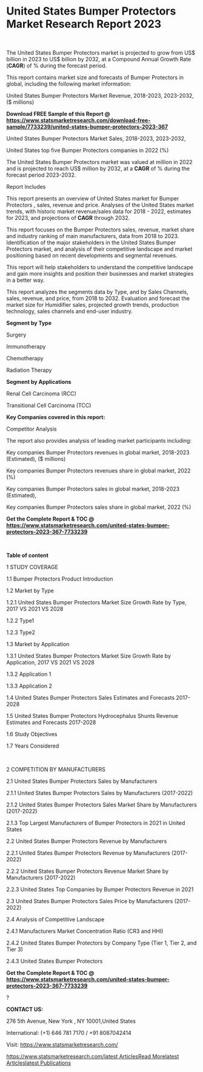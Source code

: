 <h1>United States Bumper Protectors Market Research Report 2023</h1><br/><p>The United States Bumper Protectors market is projected to grow from US$ billion in 2023 to US$ billion by 2032, at a Compound Annual Growth Rate (<strong>CAGR</strong>) of % during the forecast period.</p>
 
 
 
 <p>This report contains market size and forecasts of Bumper Protectors in global, including the following market information:</p>
 
 
 
 <p>United States Bumper Protectors Market Revenue, 2018-2023, 2023-2032, ($ millions)</p>
 
 
 
 <p><strong>Download FREE Sample of this Report @ <a href="https://www.statsmarketresearch.com/download-free-sample/7733239/united-states-bumper-protectors-2023-367">https://www.statsmarketresearch.com/download-free-sample/7733239/united-states-bumper-protectors-2023-367</a></strong></p>
 
 
 
 <p>United States Bumper Protectors Market Sales, 2018-2023, 2023-2032,</p>
 
 
 
 <p>United States top five Bumper Protectors companies in 2022 (%)</p>
 
 
 
 <p>The United States Bumper Protectors market was valued at million in 2022 and is projected to reach US$ million by 2032, at a <strong>CAGR</strong> of % during the forecast period 2023-2032.</p>
 
 
 
 <p>Report Includes</p>
 
 
 
 <p>This report presents an overview of United States market for Bumper Protectors , sales, revenue and price. Analyses of the United States market trends, with historic market revenue/sales data for 2018 - 2022, estimates for 2023, and projections of <strong>CAGR</strong> through 2032.</p>
 
 
 
 <p>This report focuses on the Bumper Protectors sales, revenue, market share and industry ranking of main manufacturers, data from 2018 to 2023. Identification of the major stakeholders in the United States Bumper Protectors market, and analysis of their competitive landscape and market positioning based on recent developments and segmental revenues.</p>
 
 
 
 <p>This report will help stakeholders to understand the competitive landscape and gain more insights and position their businesses and market strategies in a better way.</p>
 
 
 
 <p>This report analyzes the segments data by Type, and by Sales Channels, sales, revenue, and price, from 2018 to 2032. Evaluation and forecast the market size for Humidifier sales, projected growth trends, production technology, sales channels and end-user industry.</p>
 
 
 
 <p><strong>Segment by Type</strong></p>
 
 
 
 <p>Surgery</p>
 
 
 
 <p>Immunotherapy</p>
 
 
 
 <p>Chemotherapy</p>
 
 
 
 <p>Radiation Therapy</p>
 
 
 
 <p><strong>Segment <strong><strong>by Applications</strong></strong></strong></p>
 
 
 
 <p>Renal Cell Carcinoma (RCC)</p>
 
 
 
 <p>Transitional Cell Carcinoma (TCC)</p>
 
 
 
 <p><strong>Key Companies covered in this report:</strong></p>
 
 
 
 <p>Competitor Analysis</p>
 
 
 
 <p>The report also provides analysis of leading market participants including:</p>
 
 
 
 <p>Key companies Bumper Protectors revenues in global market, 2018-2023 (Estimated), ($ millions)</p>
 
 
 
 <p>Key companies Bumper Protectors revenues share in global market, 2022 (%)</p>
 
 
 
 <p>Key companies Bumper Protectors sales in global market, 2018-2023 (Estimated),</p>
 
 
 
 <p>Key companies Bumper Protectors sales share in global market, 2022 (%)</p>
 
 
 
 <div><b>Get the Complete Report & TOC @ <a href="https://www.statsmarketresearch.com/united-states-bumper-protectors-2023-367-7733239">https://www.statsmarketresearch.com/united-states-bumper-protectors-2023-367-7733239</a></b></div>
 
 
 
 <p><br />
 
 <b>Table of content</b></p>
 
 
 
 <p>1 STUDY COVERAGE<br />
 
 1.1 Bumper Protectors Product Introduction<br />
 
 1.2 Market by Type<br />
 
 1.2.1 United States Bumper Protectors Market Size Growth Rate by Type, 2017 VS 2021 VS 2028<br />
 
 1.2.2 Type1<br />
 
 1.2.3 Type2<br />
 
 1.3 Market by Application<br />
 
 1.3.1 United States Bumper Protectors Market Size Growth Rate by Application, 2017 VS 2021 VS 2028<br />
 
 1.3.2 Application 1<br />
 
 1.3.3 Application 2<br />
 
 1.4 United States Bumper Protectors Sales Estimates and Forecasts 2017-2028<br />
 
 1.5 United States Bumper Protectors Hydrocephalus Shunts Revenue Estimates and Forecasts 2017-2028<br />
 
 1.6 Study Objectives<br />
 
 1.7 Years Considered<br />
 
 <br />
 
 2 COMPETITION BY MANUFACTURERS<br />
 
 2.1 United States Bumper Protectors Sales by Manufacturers<br />
 
 2.1.1 United States Bumper Protectors Sales by Manufacturers (2017-2022)<br />
 
 2.1.2 United States Bumper Protectors Sales Market Share by Manufacturers (2017-2022)<br />
 
 2.1.3 Top Largest Manufacturers of Bumper Protectors in 2021 in United States<br />
 
 2.2 United States Bumper Protectors Revenue by Manufacturers<br />
 
 2.2.1 United States Bumper Protectors Revenue by Manufacturers (2017-2022)<br />
 
 2.2.2 United States Bumper Protectors Revenue Market Share by Manufacturers (2017-2022)<br />
 
 2.2.3 United States Top Companies by Bumper Protectors Revenue in 2021<br />
 
 2.3 United States Bumper Protectors Sales Price by Manufacturers (2017-2022)<br />
 
 2.4 Analysis of Competitive Landscape<br />
 
 2.4.1 Manufacturers Market Concentration Ratio (CR3 and HHI)<br />
 
 2.4.2 United States Bumper Protectors by Company Type (Tier 1, Tier 2, and Tier 3)<br />
 
 2.4.3 United States Bumper Protectors</p>
 
 
 
 <div><b>Get the Complete Report & TOC @ <a href="https://www.statsmarketresearch.com/united-states-bumper-protectors-2023-367-7733239">https://www.statsmarketresearch.com/united-states-bumper-protectors-2023-367-7733239</a></b></div>
 
 
 
 <p>? </p>
 
 
 
 <p><b>CONTACT US:</b><br />
 
 276 5th Avenue, New York , NY 10001,United States<br />
 
 International: (+1) 646 781 7170 / +91 8087042414<br />
 
 Visit: <a href="https://www.statsmarketresearch.com/">https://www.statsmarketresearch.com/</a><br />
 
 <a href="https://gyeongbokgung.com">https://www.statsmarketresearch.com/</a><a href="https://hallyeomaritime.com">latest Articles</a><a href="https://jingwansa.com">Read More</a><a href="https://nguoiviet.jp/">latest Articles</a><a href="https://www.intelmarketresearch.com/">latest Publications</a></p>